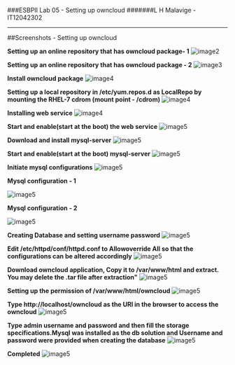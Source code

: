 ###ESBPII Lab 05 - Setting up owncloud
#######L H Malavige - IT12042302


---------------------------------------------------------

##Screenshots - Setting up owncloud 


**Setting up an online repository that has owncloud package- 1**
![image2](https://scontent-sin1-1.xx.fbcdn.net/hphotos-xpf1/v/t1.0-9/11836874_1096536407024015_7061735776217638655_n.jpg?oh=7242ca4d8353941e6cd5e5c9dd2382ec&oe=56540BF5)

**Setting up an online repository that has owncloud package - 2**
![image3](https://fbcdn-sphotos-f-a.akamaihd.net/hphotos-ak-xfp1/v/t1.0-9/11811401_1096536397024016_287511044835737430_n.jpg?oh=f22eaedb508128a30440f5f8351b0f11&oe=5640323D&__gda__=1443839668_03111516323bec7c80b3c1e9f921f70b)

**Install owncloud package**
![image4](https://fbcdn-sphotos-f-a.akamaihd.net/hphotos-ak-xpa1/v/t1.0-9/11209544_1096536403690682_160181871126440309_n.jpg?oh=9937aef17b7158b2396d1dce6a33013b&oe=564E32FF&__gda__=1447308615_19d0d1c60f98621e0780fb0869c982c8)

**Setting up a local repository in /etc/yum.repos.d as LocalRepo by mounting the RHEL-7 cdrom (mount point - /cdrom)**
![image4](https://scontent-sin1-1.xx.fbcdn.net/hphotos-xpf1/v/t1.0-9/11060085_1096536427024013_1091286912658855774_n.jpg?oh=4debd34c750a674981bedfc1a64a4c8b&oe=5646FFBC)

**Installing web service**
![image4](https://scontent-sin1-1.xx.fbcdn.net/hphotos-xfp1/v/t1.0-9/11825162_1096536460357343_8694663698396295258_n.jpg?oh=61d98649f06663768cb209c232c7a523&oe=563BCFA5)

**Start and enable(start at the boot) the web service**
![image5](https://scontent-sin1-1.xx.fbcdn.net/hphotos-xtf1/v/t1.0-9/11796228_1096536483690674_8975159435827601465_n.jpg?oh=7ca68b86996af95cd8e4dd03da456955&oe=56429F06)

**Download and install mysql-server**
![image5](https://scontent-sin1-1.xx.fbcdn.net/hphotos-xpf1/v/t1.0-9/11811355_1096536493690673_751385861927829186_n.jpg?oh=a3aedcac5441fabbd20f39f70b6b24a8&oe=564A213A)

**Start and enable(start at the boot) mysql-server**
![image5](https://fbcdn-sphotos-a-a.akamaihd.net/hphotos-ak-xaf1/v/t1.0-9/11822815_1096536510357338_7505161858275209970_n.jpg?oh=d9a0aeafba0e4c479c4eb80cba543e95&oe=563BEB50&__gda__=1448495591_8e40ce100476c53486b32d4b57be404c)

**Initiate mysql configurations**
![image5](https://fbcdn-sphotos-h-a.akamaihd.net/hphotos-ak-xaf1/v/t1.0-9/11800146_1096536527024003_6886119243123822331_n.jpg?oh=f132e0c52f4face9e419f28a6aea0cb0&oe=563DBD24&__gda__=1443797907_3ef214a166356955df1705f8e43b540b)

**Mysql configuration - 1**

![image5](https://scontent-sin1-1.xx.fbcdn.net/hphotos-xta1/v/t1.0-9/p206x206/11800059_1096536547024001_3101231616427658608_n.jpg?oh=73b5b3baafa1a23d4ca1ee4fcb20d426&oe=564C2CA7)

**Mysql configuration - 2**

![image5](https://scontent-sin1-1.xx.fbcdn.net/hphotos-xpa1/v/t1.0-9/11220879_1096536557024000_7234904076365023646_n.jpg?oh=5b48ed74726cf72870d1e5e29ca6ee01&oe=564DF7B2)

**Creating Database and setting username password**
![image5](https://scontent-sin1-1.xx.fbcdn.net/hphotos-xpt1/v/t1.0-9/11811307_1096536573690665_5753281586056231955_n.jpg?oh=5cca1457b5931b27a9fbb43a1d8274dc&oe=564041E5)

**Edit /etc/httpd/conf/httpd.conf to Allowoverride All so that the configurations can be altered accordingly**
![image5](https://fbcdn-sphotos-f-a.akamaihd.net/hphotos-ak-xtp1/v/t1.0-9/11822365_1096536593690663_2354818262960819601_n.jpg?oh=553f6ec9f477cc6b98d54c274d67ff5b&oe=5653F939&__gda__=1447250207_5a37c06b5c5480426b95bd9718d8d38a)

**Download owncloud application, Copy it to /var/www/html and extract. You may delete the .tar file after extraction"**
![image5](https://scontent-sin1-1.xx.fbcdn.net/hphotos-xfa1/v/t1.0-9/11800206_1096536600357329_3974554502699632128_n.jpg?oh=86f35aa03145f69dd712e0c351dffe8b&oe=5643F2F9)

**Setting up the permission of /var/www/html/owncloud**
![image5](https://fbcdn-sphotos-f-a.akamaihd.net/hphotos-ak-xpf1/v/t1.0-9/11816996_1096536607023995_642614015851829176_n.jpg?oh=73a968da5883ec439c3eb6859df76df5&oe=564B7133&__gda__=1448832601_760c5d1bf06d574c9a2e45e87b8fc043)

**Type http://localhost/owncloud as the URl in the browser to access the owncloud**
![image5](https://fbcdn-sphotos-f-a.akamaihd.net/hphotos-ak-xfp1/v/t1.0-9/10985353_1096536650357324_1170514134148798965_n.jpg?oh=b0dcf87970cf08744910ab57aa08e628&oe=560ECDB4&__gda__=1446874340_a3c61c813848309315a32e42e62ea708)

**Type admin username and password and then fill the storage specifications.Mysql was installed as the db solution and Username and password were provided when creating the database** 
![image5](https://fbcdn-sphotos-g-a.akamaihd.net/hphotos-ak-xpa1/v/t1.0-9/11825051_1096536657023990_2421677348023060131_n.jpg?oh=bb31f36d5192e65aa58b4c37dce8dbab&oe=56523A33&__gda__=1448306521_b018e24f66a394415d97d14dc6561dfa)

**Completed**
![image5](https://scontent-sin1-1.xx.fbcdn.net/hphotos-xpt1/v/t1.0-9/11825912_1096536667023989_7537214321061379729_n.jpg?oh=17f57a3bd1bb3c5e2468b53067c9549d&oe=5656AC2D)












